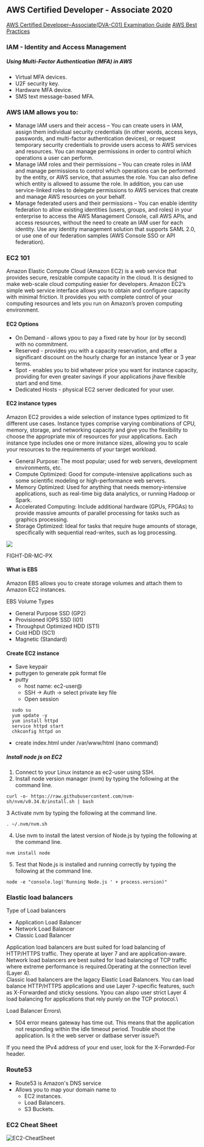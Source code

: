 ## AWS Certified Developer - Associate 2020

[AWS Certified Developer–Associate(DVA-C01) Examination Guide](https://d1.awsstatic.com/training-and-certification/docs-dev-associate/AWS_Certified_Developer_Associate-Exam_Guide_EN_1.4.pdf)
[AWS Best Practices](https://d1.awsstatic.com/whitepapers/AWS_Cloud_Best_Practices.pdf)

### IAM - Identity and Access Management

##### Using Multi-Factor Authentication (MFA) in AWS
* Virtual MFA devices.
* U2F security key.
* Hardware MFA device. 
* SMS text message-based MFA.

### AWS IAM allows you to:
* Manage IAM users and their access – You can create users in IAM, assign them individual security credentials (in other words, access keys, passwords, and multi-factor authentication devices), or request temporary security credentials to provide users access to AWS services and resources. You can manage permissions in order to control which operations a user can perform.
* Manage IAM roles and their permissions – You can create roles in IAM and manage permissions to control which operations can be performed by the entity, or AWS service, that assumes the role. You can also define which entity is allowed to assume the role. In addition, you can use service-linked roles to delegate permissions to AWS services that create and manage AWS resources on your behalf.
* Manage federated users and their permissions – You can enable identity federation to allow existing identities (users, groups, and roles) in your enterprise to access the AWS Management Console, call AWS APIs, and access resources, without the need to create an IAM user for each identity. Use any identity management solution that supports SAML 2.0, or use one of our federation samples (AWS Console SSO or API federation).

### EC2 101

Amazon Elastic Compute Cloud (Amazon EC2) is a web service that provides secure, resizable compute capacity in the cloud. It is designed to make web-scale cloud computing easier for developers. Amazon EC2’s simple web service interface allows you to obtain and configure capacity with minimal friction. It provides you with complete control of your computing resources and lets you run on Amazon’s proven computing environment.

#### EC2 Options
* On Demand - allows ypou to pay a fixed rate by hour (or by second) with no commitment.
* Reserved - provides you with a capacity reservation, and offer a significant discount on the hourly charge for an instance 1year or 3 year terms.
* Spot - enables you to bid whatever price you want for instance capacity, providing for even greater savings if your applications jhave flexible start and end time.
* Dedicated Hosts - physical EC2 server dedicated for your user.

#### EC2 instance types

Amazon EC2 provides a wide selection of instance types optimized to fit different use cases. Instance types comprise varying combinations of CPU, memory, storage, and networking capacity and give you the flexibility to choose the appropriate mix of resources for your applications. Each instance type includes one or more instance sizes, allowing you to scale your resources to the requirements of your target workload.

* General Purpose: The most popular; used for web servers, development environments, etc.
* Compute Optimized: Good for compute-intensive applications such as some scientific modeling or high-performance web servers.
* Memory Optimized: Used for anything that needs memory-intensive applications, such as real-time big data analytics, or running Hadoop or Spark.
* Accelerated Computing: Include additional hardware (GPUs, FPGAs) to provide massive amounts of parallel processing for tasks such as graphics processing.
* Storage Optimized: Ideal for tasks that require huge amounts of storage, specifically with sequential read-writes, such as log processing.

<img src="https://cloudacademy.com/wp-content/uploads/2016/12/ec2-types-vertical.jpg">

FIGHT-DR-MC-PX

#### What is EBS

Amazon EBS allows you to create storage volumes and attach them to Amazon EC2 instances.

EBS Volume Types
* General Purpose SSD (GP2)
* Provisioned IOPS SSD (I01)
* Throughput Optimized HDD (ST1)
* Cold HDD (SC1)
* Magnetic (Standard)

#### Create EC2 instance

* Save keypair
* puttygen to generate ppk format file
* putty
  * host name: ec2-user@<ec2 ipaddress>
  * SSH -> Auth -> select private key file
  * Open session
```
  sudo su
  yum update -y
  yum install httpd
  service httpd start
  chkconfig httpd on
```
  * create index.html under /var/www/html (nano command)

##### Install node js on EC2
1. Connect to your Linux instance as ec2-user using SSH.  
2. Install node version manager (nvm) by typing the following at the command line.
```
curl -o- https://raw.githubusercontent.com/nvm-sh/nvm/v0.34.0/install.sh | bash
```
3 Activate nvm by typing the following at the command line.
```
. ~/.nvm/nvm.sh
```
4. Use nvm to install the latest version of Node.js by typing the following at the command line.
```
nvm install node
```
5. Test that Node.js is installed and running correctly by typing the following at the command line.
```
node -e "console.log('Running Node.js ' + process.version)"
```

### Elastic load balancers

Type of Load balancers

* Application Load Balancer
* Network Load Balancer
* Classic Load Balancer

Application load balancers are bust suited for load balancing of HTTP/HTTPS traffic. They operate at layer 7 and are application-aware.\
Network load balancers are best suited for load balancing of TCP traffic where extreme performance is required.Operating at the connection level (Layer 4).\
Classic load balancers are the lagacy Elastic Load Balancers. You can load balance HTTP/HTTPS applications and use Layer 7-specific features, such as X-Forwarded and sticky sessions. Ypou can alspo user strict Layer 4 load balancing for applications that rely purely on the TCP protocol.\

Load Balancer Errors\
* 504 error means gateway has time out. This means that the application not responding within the idle timeout period. Trouble shoot the application. Is it the web server or datbase server issue?\

If you need the IPv4 address of your end user, look for the X-Forwrded-For header.

### Route53

* Route53 is Amazon's DNS service
* Allows you to map your domain name to
  * EC2 instances.
  * Load Balancers.
  * S3 Buckets.

### EC2 Cheat Sheet
  ![EC2-CheatSheet](https://user-images.githubusercontent.com/3359299/91666421-9c03a780-eaca-11ea-8166-ff7512482bb4.PNG)
